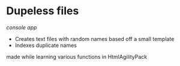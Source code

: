 # Dupeless files
*console app*

* Creates text files with random names based off a small template
* Indexes duplicate names

made while learning various functions in HtmlAgilityPack
